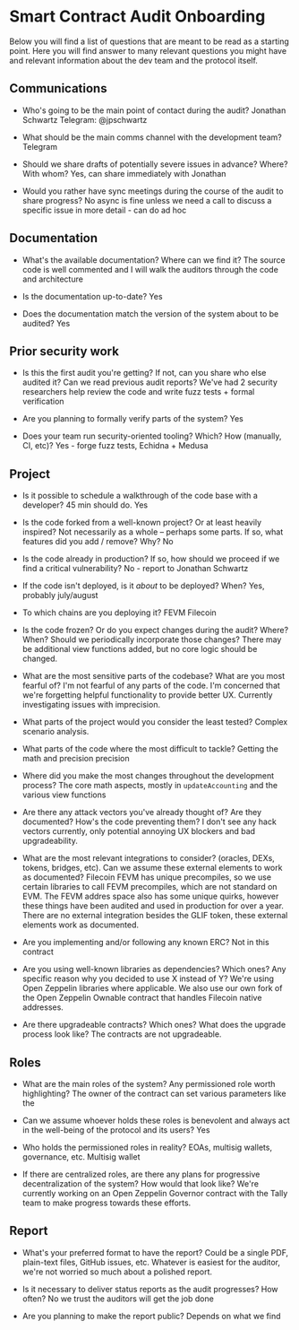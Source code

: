 # Smart Contract Audit Onboarding

Below you will find a list of questions that are meant to be read as a starting point. Here you will find answer to many relevant questions you might have and relevant information about the dev team and the protocol itself.

##  Communications

- Who's going to be the main point of contact during the audit?
Jonathan Schwartz 
Telegram: @jpschwartz

- What should be the main comms channel with the development team?
Telegram

- Should we share drafts of potentially severe issues in advance? Where? With whom?
Yes, can share immediately with Jonathan

- Would you rather have sync meetings during the course of the audit to share progress?
No async is fine unless we need a call to discuss a specific issue in more detail - can do ad hoc


##  Documentation

- What's the available documentation? Where can we find it?
The source code is well commented and I will walk the auditors through the code and architecture

- Is the documentation up-to-date?
Yes

- Does the documentation match the version of the system about to be audited?
Yes


##  Prior security work

- Is this the first audit you're getting? If not, can you share who else audited it? Can we read previous audit reports?
We've had 2 security researchers help review the code and write fuzz tests + formal verification

- Are you planning to formally verify parts of the system?
Yes

- Does your team run security-oriented tooling? Which? How (manually, CI, etc)?
Yes - forge fuzz tests, Echidna + Medusa


##  Project

- Is it possible to schedule a walkthrough of the code base with a developer? 45 min should do.
Yes

- Is the code forked from a well-known project? Or at least heavily inspired? Not necessarily as a whole – perhaps some parts. If so, what features did you add / remove? Why?
No

- Is the code already in production? If so, how should we proceed if we find a critical vulnerability?
No - report to Jonathan Schwartz

- If the code isn't deployed, is it *about* to be deployed? When?
Yes, probably july/august

- To which chains are you deploying it?
FEVM Filecoin

- Is the code frozen? Or do you expect changes during the audit? Where? When? Should we periodically incorporate those changes?
There may be additional view functions added, but no core logic should be changed. 

- What are the most sensitive parts of the codebase? What are you most fearful of?
I'm not fearful of any parts of the code. I'm concerned that we're forgetting helpful functionality to provide better UX. Currently investigating issues with imprecision.


- What parts of the project would you consider the least tested?
Complex scenario analysis.


- What parts of the code where the most difficult to tackle?
Getting the math and precision precision 

- Where did you make the most changes throughout the development process?
The core math aspects, mostly in `updateAccounting` and the various view functions

- Are there any attack vectors you've already thought of? Are they documented? How's the code preventing them?
I don't see any hack vectors currently, only potential annoying UX blockers and bad upgradeability.

- What are the most relevant integrations to consider? (oracles, DEXs, tokens, bridges, etc). Can we assume these external elements to work as documented?
Filecoin FEVM has unique precompiles, so we use certain libraries to call FEVM precompiles, which are not standard on EVM. The FEVM addres space also has some unique quirks, however these things have been audited and used in production for over a year. There are no external integration besides the GLIF token, these external elements work as documented.

- Are you implementing and/or following any known ERC?
Not in this contract

- Are you using well-known libraries as dependencies? Which ones? Any specific reason why you decided to use X instead of Y?
We're using Open Zeppelin libraries where applicable. We also use our own fork of the Open Zeppelin Ownable contract that handles Filecoin native addresses.

- Are there upgradeable contracts? Which ones? What does the upgrade process look like?
The contracts are not upgradeable.


##  Roles

- What are the main roles of the system? Any permissioned role worth highlighting?
The owner of the contract can set various parameters like the 

- Can we assume whoever holds these roles is benevolent and always act in the well-being of the protocol and its users?
Yes

- Who holds the permissioned roles in reality? EOAs, multisig wallets, governance, etc.
Multisig wallet

- If there are centralized roles, are there any plans for progressive decentralization of the system? How would that look like?
We're currently working on an Open Zeppelin Governor contract with the Tally team to make progress towards these efforts.


##  Report

- What's your preferred format to have the report? Could be a single PDF, plain-text files, GitHub issues, etc.
Whatever is easiest for the auditor, we're not worried so much about a polished report.

- Is it necessary to deliver status reports as the audit progresses? How often?
No we trust the auditors will get the job done

- Are you planning to make the report public?
Depends on what we find 

